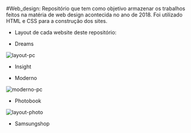 #Web_design:
Repositório que tem como objetivo armazenar os trabalhos feitos na matéria de web design acontecida no ano de 2018. Foi utilizado HTML e CSS para a construção dos sites.

- Layout de cada website deste repositório:

* Dreams

![layout-pc](https://user-images.githubusercontent.com/95611970/187519242-92b7e90b-9be0-4a14-bedc-bbd852c10696.jpg)


* Insight


* Moderno

![moderno-pc](https://user-images.githubusercontent.com/95611970/187519284-a47f4e5f-2d04-4e36-bfa5-459566a2a8c5.jpg)


* Photobook

![layout-photo](https://user-images.githubusercontent.com/95611970/187519313-0c33c207-d7b7-43fc-b289-076c47164621.png)


* Samsungshop
